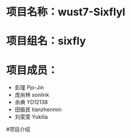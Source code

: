 # 项目名称：wust7-Sixflyl<br>
# 项目组名：sixfly <br>
# 项目成员：
 - 彭瑾   Pjo-Jin
 - 庞尚林 sonlink
 - 余典  YD12138
 - 田振民  tianzhenmin
 - 刘雯雯  Yukilia
               
#项目介绍
